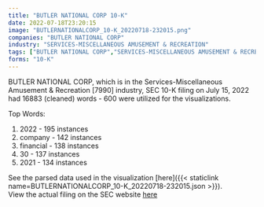 ```yaml
---
title: "BUTLER NATIONAL CORP 10-K"
date: 2022-07-18T23:20:15
image: "BUTLERNATIONALCORP_10-K_20220718-232015.png"
companies: "BUTLER NATIONAL CORP"
industry: "SERVICES-MISCELLANEOUS AMUSEMENT & RECREATION"
tags: ["BUTLER NATIONAL CORP","SERVICES-MISCELLANEOUS AMUSEMENT & RECREATION","07-15-2022","10-K"]
forms: "10-K"
---
```

BUTLER NATIONAL CORP, which is in the Services-Miscellaneous Amusement & Recreation [7990] industry, SEC 10-K filing on July 15, 2022 had 16883 (cleaned) words - 600 were utilized for the visualizations.

Top Words:
1. 2022 - 195 instances
2. company - 142 instances
3. financial - 138 instances
4. 30 - 137 instances
5. 2021 - 134 instances


See the parsed data used in the visualization [here]({{< staticlink name=BUTLERNATIONALCORP_10-K_20220718-232015.json >}}).  
View the actual filing on the SEC website [here](https://www.sec.gov/Archives/edgar/data/15847/0001437749-22-017184.txt)